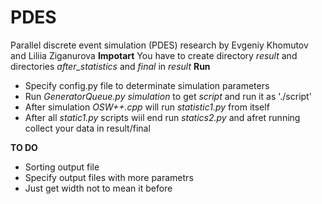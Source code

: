 # PDES
Parallel discrete event simulation (PDES) research by Evgeniy Khomutov and Liliia Ziganurova
**Impotart**
You have to create directory *result* and directories *after_statistics* and *final* in *result*
**Run**  
- Specify config.py file to determinate simulation parameters
- Run *GeneratorQueue.py simulation* to get *script* and run it as './script'
- After simulation *OSW++.cpp* will run *statistic1.py*  from itself
- After all *static1.py* scripts wiil end run *statics2.py* and afret running collect your data in result/final

**TO DO**
- Sorting output file
- Specify output files with more parametrs
- Just get width not to mean it before
